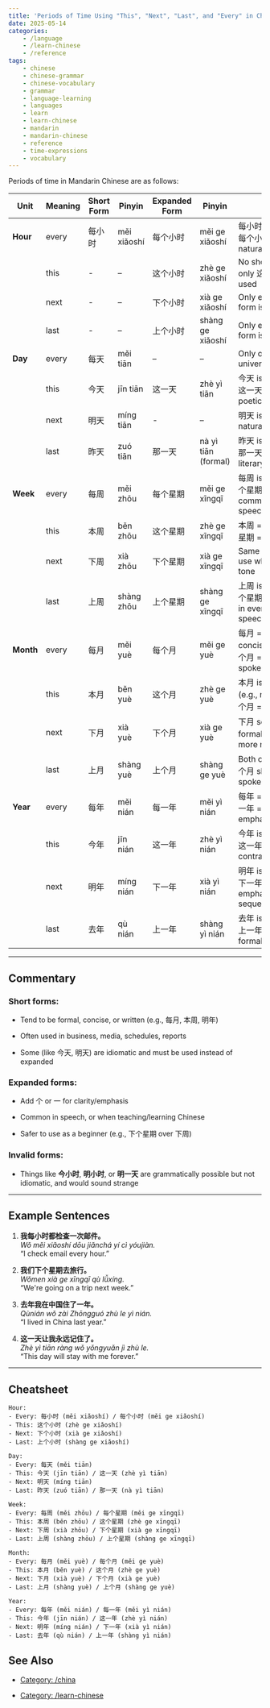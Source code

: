 ```yaml
---
title: 'Periods of Time Using "This", "Next", "Last", and "Every" in Chinese'
date: 2025-05-14
categories:
    - /language
    - /learn-chinese
    - /reference
tags:
    - chinese
    - chinese-grammar
    - chinese-vocabulary
    - grammar
    - language-learning
    - languages
    - learn
    - learn-chinese
    - mandarin
    - mandarin-chinese
    - reference
    - time-expressions
    - vocabulary
---
```



Periods of time in Mandarin Chinese are as follows:

| Unit      | Meaning | Short Form | Pinyin      | Expanded Form | Pinyin              | Notes                                            |
| --------- | ------- | ---------- | ----------- | ------------- | ------------------- | ------------------------------------------------ |
| **Hour**  | every   | 每小时        | měi xiǎoshí | 每个小时          | měi ge xiǎoshí      | 每小时 is formal; 每个小时 more natural in speech       |
|           | this    | -          | –           | 这个小时          | zhè ge xiǎoshí      | No short form; only 这个小时 is used                 |
|           | next    | -          | –           | 下个小时          | xià ge xiǎoshí      | Only expanded form is idiomatic                  |
|           | last    | -          | –           | 上个小时          | shàng ge xiǎoshí    | Only expanded form is natural                    |
| **Day**   | every   | 每天         | měi tiān    | –             | –                   | Only one form; universal                         |
|           | this    | 今天         | jīn tiān    | 这一天           | zhè yì tiān         | 今天 is standard; 这一天 sounds poetic                |
|           | next    | 明天         | míng tiān   | -             | –                   | 明天 is the only natural form                      |
|           | last    | 昨天         | zuó tiān    | 那一天           | nà yì tiān (formal) | 昨天 is standard; 那一天 is rare literary emphasis    |
| **Week**  | every   | 每周         | měi zhōu    | 每个星期          | měi ge xīngqī       | 每周 is concise; 每个星期 more common in speech        |
|           | this    | 本周         | běn zhōu    | 这个星期          | zhè ge xīngqī       | 本周 = formal; 这个星期 = natural                      |
|           | next    | 下周         | xià zhōu    | 下个星期          | xià ge xīngqī       | Same meaning; use whichever fits tone            |
|           | last    | 上周         | shàng zhōu  | 上个星期          | shàng ge xīngqī     | 上周 is concise; 上个星期 is common in everyday speech |
| **Month** | every   | 每月         | měi yuè     | 每个月           | měi ge yuè          | 每月 = concise/formal; 每个月 = more spoken           |
|           | this    | 本月         | běn yuè     | 这个月           | zhè ge yuè          | 本月 is formal (e.g., reports); 这个月 = normal use   |
|           | next    | 下月         | xià yuè     | 下个月           | xià ge yuè          | 下月 sounds formal; 下个月 is more natural            |
|           | last    | 上月         | shàng yuè   | 上个月           | shàng ge yuè        | Both common, 上个月 slightly more spoken            |
| **Year**  | every   | 每年         | měi nián    | 每一年           | měi yì nián         | 每年 = general; 每一年 = poetic or emphatic           |
|           | this    | 今年         | jīn nián    | 这一年           | zhè yì nián         | 今年 is standard; 这一年 used for contrast/emphasis   |
|           | next    | 明年         | míng nián   | 下一年           | xià yì nián         | 明年 is standard; 下一年 emphasizes sequence          |
|           | last    | 去年         | qù nián     | 上一年           | shàng yì nián       | 去年 is idiomatic; 上一年 = formal/written            |

---

##  Commentary

###  Short forms:

- Tend to be formal, concise, or written (e.g., 每月, 本周, 明年)
    
- Often used in business, media, schedules, reports
    
- Some (like 今天, 明天) are idiomatic and must be used instead of expanded
    

### Expanded forms:

- Add 个 or 一 for clarity/emphasis
    
- Common in speech, or when teaching/learning Chinese
    
- Safer to use as a beginner (e.g., 下个星期 over 下周)
    

### Invalid forms:

- Things like **今小时**, **明小时**, or **明一天** are grammatically possible but not idiomatic, and would sound strange
    

---

##  Example Sentences

1. **我每小时都检查一次邮件。**  
    _Wǒ měi xiǎoshí dōu jiǎnchá yí cì yóujiàn._  
    “I check email every hour.”
    
2. **我们下个星期去旅行。**  
    _Wǒmen xià ge xīngqī qù lǚxíng._  
    “We're going on a trip next week.”
    
3. **去年我在中国住了一年。**  
    _Qùnián wǒ zài Zhōngguó zhù le yì nián._  
    “I lived in China last year.”
    
4. **这一天让我永远记住了。**  
    _Zhè yì tiān ràng wǒ yǒngyuǎn jì zhù le._  
    “This day will stay with me forever.”
    
---

## Cheatsheet

```
Hour:
- Every: 每小时 (měi xiǎoshí) / 每个小时 (měi ge xiǎoshí)
- This: 这个小时 (zhè ge xiǎoshí)
- Next: 下个小时 (xià ge xiǎoshí)
- Last: 上个小时 (shàng ge xiǎoshí)

Day:
- Every: 每天 (měi tiān)
- This: 今天 (jīn tiān) / 这一天 (zhè yì tiān)
- Next: 明天 (míng tiān)
- Last: 昨天 (zuó tiān) / 那一天 (nà yì tiān)

Week:
- Every: 每周 (měi zhōu) / 每个星期 (měi ge xīngqī)
- This: 本周 (běn zhōu) / 这个星期 (zhè ge xīngqī)
- Next: 下周 (xià zhōu) / 下个星期 (xià ge xīngqī)
- Last: 上周 (shàng zhōu) / 上个星期 (shàng ge xīngqī)

Month:
- Every: 每月 (měi yuè) / 每个月 (měi ge yuè)
- This: 本月 (běn yuè) / 这个月 (zhè ge yuè)
- Next: 下月 (xià yuè) / 下个月 (xià ge yuè)
- Last: 上月 (shàng yuè) / 上个月 (shàng ge yuè)

Year:
- Every: 每年 (měi nián) / 每一年 (měi yì nián)
- This: 今年 (jīn nián) / 这一年 (zhè yì nián)
- Next: 明年 (míng nián) / 下一年 (xià yì nián)
- Last: 去年 (qù nián) / 上一年 (shàng yì nián)
```

## See Also

- [Category: /china](/notes-by-category#category-/china)

- [Category: /learn-chinese](/notes-by-category#category-/learn-chinese)
